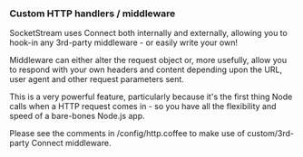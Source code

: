 ### Custom HTTP handlers / middleware

SocketStream uses Connect both internally and externally, allowing you to hook-in any 3rd-party middleware - or easily write your own!

Middleware can either alter the request object or, more usefully, allow you to respond with your own headers and content depending upon the URL, user agent and other request parameters sent.

This is a very powerful feature, particularly because it's the first thing Node calls when a HTTP request comes in - so you have all the flexibility and speed of a bare-bones Node.js app.

Please see the comments in /config/http.coffee to make use of custom/3rd-party Connect middleware.
